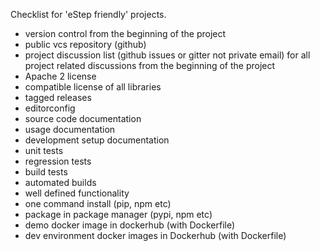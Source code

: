 Checklist for 'eStep friendly' projects.
- version control from the beginning of the project
- public vcs repository (github)
- project discussion list (github issues or gitter not private email) for all project related discussions from the beginning of the project
- Apache 2 license
- compatible license of all libraries
- tagged releases
- editorconfig
- source code documentation
- usage documentation
- development setup documentation
- unit tests
- regression tests
- build tests
- automated builds
- well defined functionality
- one command install (pip, npm etc)
- package in package manager (pypi, npm etc)
- demo docker image in dockerhub (with Dockerfile)
- dev environment docker images in Dockerhub (with Dockerfile)
